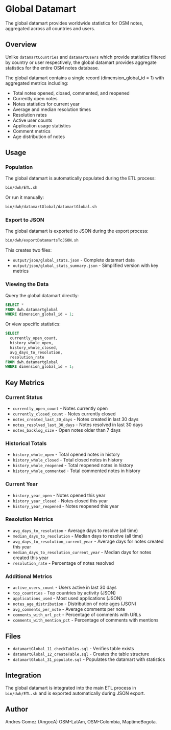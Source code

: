 # Global Datamart

The global datamart provides worldwide statistics for OSM notes, aggregated across all countries and users.

## Overview

Unlike `datamartCountries` and `datamartUsers` which provide statistics filtered by country or user respectively, the global datamart provides aggregate statistics for the entire OSM notes database.

The global datamart contains a single record (dimension_global_id = 1) with aggregated metrics including:

- Total notes opened, closed, commented, and reopened
- Currently open notes
- Notes statistics for current year
- Average and median resolution times
- Resolution rates
- Active user counts
- Application usage statistics
- Comment metrics
- Age distribution of notes

## Usage

### Population

The global datamart is automatically populated during the ETL process:

```bash
bin/dwh/ETL.sh
```

Or run it manually:

```bash
bin/dwh/datamartGlobal/datamartGlobal.sh
```

### Export to JSON

The global datamart is exported to JSON during the export process:

```bash
bin/dwh/exportDatamartsToJSON.sh
```

This creates two files:

- `output/json/global_stats.json` - Complete datamart data
- `output/json/global_stats_summary.json` - Simplified version with key metrics

### Viewing the Data

Query the global datamart directly:

```sql
SELECT *
FROM dwh.datamartglobal
WHERE dimension_global_id = 1;
```

Or view specific statistics:

```sql
SELECT
  currently_open_count,
  history_whole_open,
  history_whole_closed,
  avg_days_to_resolution,
  resolution_rate
FROM dwh.datamartglobal
WHERE dimension_global_id = 1;
```

## Key Metrics

### Current Status
- `currently_open_count` - Notes currently open
- `currently_closed_count` - Notes currently closed
- `notes_created_last_30_days` - Notes created in last 30 days
- `notes_resolved_last_30_days` - Notes resolved in last 30 days
- `notes_backlog_size` - Open notes older than 7 days

### Historical Totals
- `history_whole_open` - Total opened notes in history
- `history_whole_closed` - Total closed notes in history
- `history_whole_reopened` - Total reopened notes in history
- `history_whole_commented` - Total commented notes in history

### Current Year
- `history_year_open` - Notes opened this year
- `history_year_closed` - Notes closed this year
- `history_year_reopened` - Notes reopened this year

### Resolution Metrics
- `avg_days_to_resolution` - Average days to resolve (all time)
- `median_days_to_resolution` - Median days to resolve (all time)
- `avg_days_to_resolution_current_year` - Average days for notes created this year
- `median_days_to_resolution_current_year` - Median days for notes created this year
- `resolution_rate` - Percentage of notes resolved

### Additional Metrics
- `active_users_count` - Users active in last 30 days
- `top_countries` - Top countries by activity (JSON)
- `applications_used` - Most used applications (JSON)
- `notes_age_distribution` - Distribution of note ages (JSON)
- `avg_comments_per_note` - Average comments per note
- `comments_with_url_pct` - Percentage of comments with URLs
- `comments_with_mention_pct` - Percentage of comments with mentions

## Files

- `datamartGlobal_11_checkTables.sql` - Verifies table exists
- `datamartGlobal_12_createTable.sql` - Creates the table structure
- `datamartGlobal_31_populate.sql` - Populates the datamart with statistics

## Integration

The global datamart is integrated into the main ETL process in `bin/dwh/ETL.sh` and is exported automatically during JSON export.

## Author

Andres Gomez (AngocA)
OSM-LatAm, OSM-Colombia, MaptimeBogota.



